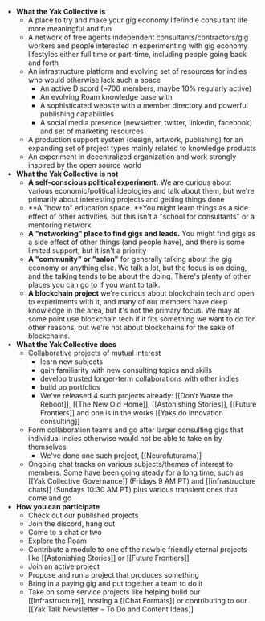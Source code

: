 - **What the Yak Collective is**
    - A place to try and make your gig economy life/indie consultant life more meaningful and fun
    - A network of free agents independent consultants/contractors/gig workers and people interested in experimenting with gig economy lifestyles either full time or part-time, including people going back and forth 
    - An infrastructure platform and evolving set of resources for indies who would otherwise lack such a space
        - An active Discord (~700 members, maybe 10% regularly active)
        - An evolving Roam knowledge base with
        - A sophisticated website with a member directory and powerful publishing capabilities
        - A social media presence (newsletter, twitter, linkedin, facebook) and set of marketing resources
    - A production support system (design, artwork, publishing) for an expanding set of project types mainly related to knowledge products
    - An experiment in decentralized organization and work strongly inspired by the open source world
- **What the Yak Collective is not**
    - **A self-conscious political experiment.** We are curious about various economic/political ideologies and talk about them, but we're primarily about interesting projects and getting things done
    - **A "how to" education space. **You might learn things as a side effect of other activities, but this isn't a "school for consultants" or a mentoring network
    - **A "networking" place to find gigs and leads.** You might find gigs as a side effect of other things (and people have), and there is some limited support, but it isn't a priority
    - **A "community" or "salon"** for generally talking about the gig economy or anything else. We talk a lot, but the focus is on doing, and the talking tends to be about the doing. There's plenty of other places you can go to if you want to talk.
    - **A blockchain project** we're curious about blockchain tech and open to experiments with it, and many of our members have deep knowledge in the area, but it's not the primary focus. We may at some point use blockchain tech if it fits something we want to do for other reasons, but we're not about blockchains for the sake of blockchains.
- **What the Yak Collective does**
    - Collaborative projects of mutual interest
        - learn new subjects
        - gain familiarity with new consulting topics and skills
        - develop trusted longer-term collaborations with other indies
        - build up portfolios
        - We've released 4 such projects already: [[Don’t Waste the Reboot]], [[The New Old Home]], [[Astonishing Stories]], [[Future Frontiers]] and one is in the works [[Yaks do innovation consulting]]
    - Form collaboration teams and go after larger consulting gigs that individual indies otherwise would not be able to take on by themselves 
        - We've done one such project, [[Neurofuturama]]
    - Ongoing chat tracks on various subjects/themes of interest to members. Some have been going steady for a long time, such as [[Yak Collective Governance]] (Fridays 9 AM PT) and [[infrastructure chats]] (Sundays 10:30 AM PT) plus various transient ones that come and go
- **How you can participate**
    - Check out our published projects
    - Join the discord, hang out
    - Come to a chat or two
    - Explore the Roam
    - Contribute a module to one of the newbie friendly eternal projects like [[Astonishing Stories]] or [[Future Frontiers]]
    - Join an active project
    - Propose and run a project that produces something
    - Bring in a paying gig and put together a team to do it
    - Take on some service projects like helping build our [[Infrastructure]], hosting a [[Chat Formats]] or contributing to our [[Yak Talk Newsletter – To Do and Content Ideas]]
